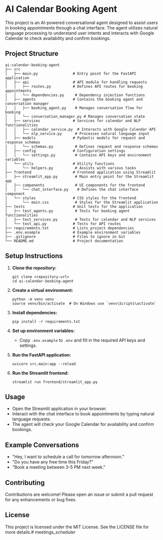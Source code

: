 # AI Calendar Booking Agent

This project is an AI-powered conversational agent designed to assist users in booking appointments through a chat interface. The agent utilizes natural language processing to understand user intents and interacts with Google Calendar to check availability and confirm bookings.

## Project Structure

```
ai-calendar-booking-agent
├── src
│   ├── main.py                # Entry point for the FastAPI application
│   ├── api                    # API module for handling requests
│   │   ├── routes.py          # Defines API routes for booking appointments
│   │   └── dependencies.py     # Dependency injection functions
│   ├── agents                 # Contains the booking agent and conversation manager
│   │   ├── booking_agent.py    # Manages conversation flow for booking
│   │   └── conversation_manager.py # Manages conversation state
│   ├── services               # Services for calendar and NLP functionalities
│   │   ├── calendar_service.py  # Interacts with Google Calendar API
│   │   └── nlp_service.py      # Processes natural language input
│   ├── models                 # Pydantic models for request and response schemas
│   │   └── schemas.py          # Defines request and response schemas
│   ├── config                 # Configuration settings
│   │   └── settings.py         # Contains API keys and environment variables
│   └── utils                  # Utility functions
│       └── helpers.py          # Assists with various tasks
├── frontend                   # Frontend application using Streamlit
│   ├── streamlit_app.py        # Main entry point for the Streamlit app
│   ├── components              # UI components for the frontend
│   │   └── chat_interface.py    # Defines the chat interface component
│   └── styles                 # CSS styles for the frontend
│       └── main.css            # Styles for the Streamlit application
├── tests                      # Unit tests for the application
│   ├── test_agents.py          # Tests for booking agent functionalities
│   ├── test_services.py        # Tests for calendar and NLP services
│   └── test_api.py            # Tests for API routes
├── requirements.txt           # Lists project dependencies
├── .env.example               # Example environment variables
├── .gitignore                 # Files to ignore in Git
└── README.md                  # Project documentation
```

## Setup Instructions

1. **Clone the repository:**
   ```
   git clone <repository-url>
   cd ai-calendar-booking-agent
   ```

2. **Create a virtual environment:**
   ```
   python -m venv venv
   source venv/bin/activate  # On Windows use `venv\Scripts\activate`
   ```

3. **Install dependencies:**
   ```
   pip install -r requirements.txt
   ```

4. **Set up environment variables:**
   - Copy `.env.example` to `.env` and fill in the required API keys and settings.

5. **Run the FastAPI application:**
   ```
   uvicorn src.main:app --reload
   ```

6. **Run the Streamlit frontend:**
   ```
   streamlit run frontend/streamlit_app.py
   ```

## Usage

- Open the Streamlit application in your browser.
- Interact with the chat interface to book appointments by typing natural language requests.
- The agent will check your Google Calendar for availability and confirm bookings.

## Example Conversations

- "Hey, I want to schedule a call for tomorrow afternoon."
- "Do you have any free time this Friday?"
- "Book a meeting between 3-5 PM next week."

## Contributing

Contributions are welcome! Please open an issue or submit a pull request for any enhancements or bug fixes.

## License

This project is licensed under the MIT License. See the LICENSE file for more details.# meetings_scheduler
